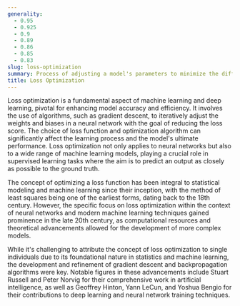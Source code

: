 ```yaml
---
generality:
  - 0.95
  - 0.925
  - 0.9
  - 0.89
  - 0.86
  - 0.85
  - 0.83
slug: loss-optimization
summary: Process of adjusting a model's parameters to minimize the difference between the predicted outputs and the actual outputs, measured by a loss function.
title: Loss Optimization
---
```


Loss optimization is a fundamental aspect of machine learning and deep learning, pivotal for enhancing model accuracy and efficiency. It involves the use of algorithms, such as gradient descent, to iteratively adjust the weights and biases in a neural network with the goal of reducing the loss score. The choice of loss function and optimization algorithm can significantly affect the learning process and the model's ultimate performance. Loss optimization not only applies to neural networks but also to a wide range of machine learning models, playing a crucial role in supervised learning tasks where the aim is to predict an output as closely as possible to the ground truth.

The concept of optimizing a loss function has been integral to statistical modeling and machine learning since their inception, with the method of least squares being one of the earliest forms, dating back to the 18th century. However, the specific focus on loss optimization within the context of neural networks and modern machine learning techniques gained prominence in the late 20th century, as computational resources and theoretical advancements allowed for the development of more complex models.

While it's challenging to attribute the concept of loss optimization to single individuals due to its foundational nature in statistics and machine learning, the development and refinement of gradient descent and backpropagation algorithms were key. Notable figures in these advancements include Stuart Russell and Peter Norvig for their comprehensive work in artificial intelligence, as well as Geoffrey Hinton, Yann LeCun, and Yoshua Bengio for their contributions to deep learning and neural network training techniques.
